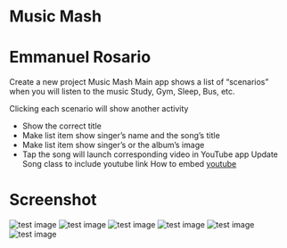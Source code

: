 # Music Mash 
# Emmanuel Rosario 

Create a new project Music Mash
Main app shows a list of “scenarios” when you will listen to the music
Study, Gym, Sleep, Bus, etc.

Clicking each scenario will show another activity
*    Show the correct title
*    Make list item show singer’s name and the song’s title
*    Make list item show singer’s or the album’s image
*    Tap the song will launch corresponding video in YouTube app
        Update Song class to include youtube link
        How to embed [youtube](https://www.sitepoint.com/using-the-youtube-api-to-embed-video-in-an-android-app/)

# Screenshot
![test image](/Screenshot_1.png?raw=true "test image")
![test image](/Screenshot_2.png?raw=true "test image")
![test image](/Screenshot_3.png?raw=true "test image")
![test image](/Screenshot_4.png?raw=true "test image")
![test image](/Screenshot_5.png?raw=true "test image")
![test image](/Screenshot_6.png?raw=true "test image")
